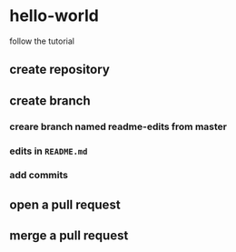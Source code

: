 # hello-world
follow the tutorial

## create repository
## create branch
### creare branch named readme-edits from master
### edits in `README.md`
### add commits

## open a pull request

## merge a pull request
